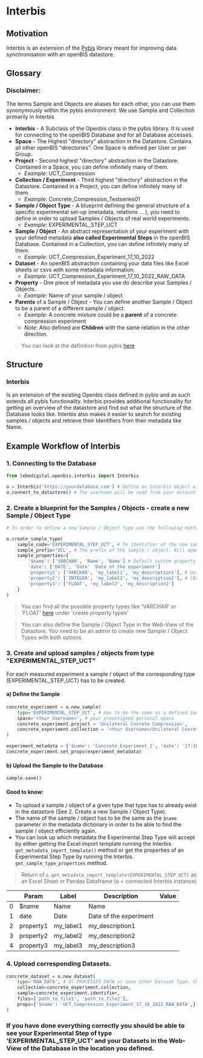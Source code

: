 # Interbis

## Motivation

Interbis is an extension of the [Pybis](https://pypi.org/project/PyBIS/) library meant for improving data synchronisation with an openBIS datastore.

## Glossary

### Disclaimer:
The terms Sample and Objects are aliases for each other, you can use them synonymously within the pybis environment. We use Sample and Collection primarily in Interbis

- **Interbis** - A Subclass of the Openbis class in the pybis library. It is used for connecting to the openBIS Database and for all Database accesses.
- **Space** - The Highest "directory" abstraction in the Datastore. Contains all other openBIS "directories". One Space is defined per User or per Group.
- **Project** - Second highest "directory" abstraction in the Datastore. Contained in a Space, you can define infinitely many of them.
  - _Example_: UCT_Compression
- **Collection / Experiment** - Third highest "directory" abstraction in the Datastore. Contained in a Project, you can define infinitely many of them.
  - _Example_: Concrete_Compression_Testseries01
- **Sample / Object Type** - A blueprint defining the general structure of a specific experimental set-up (metadata, relations ... ), you need to define in order to upload Samples / Objects of real world experiments.
  - _Example_: EXPERIMENTAL_STEP_UCT
- **Sample / Object** - An abstract representation of your experiment with your defined metadata **also called Experimental Steps** in the openBIS Database. Contained in a Collection, you can define infinitely many of them.
  - _Example_: UCT_Compression_Experiment_17_10_2022
- **Dataset** - An openBIS abstraction containing your data files like Excel sheets or csvs with some metadata information.
  - _Example_: UCT_Compression_Experiment_17_10_2022_RAW_DATA
- **Property** - One piece of metadata you use do describe your Samples / Objects. 
  - _Example_: Name of your sample / object
- **Parents** of a Sample / Object - You can define another Sample / Object to be a parent of a different sample / object.
  - _Example_: A concrete mixture could be a **parent** of a concrete compression experiment
  - _Note_: Also defined are **Children** with the same relation in the other direction.

> You can look at the definition from pybis [here](https://pypi.org/project/PyBIS/)

## Structure

### Interbis

Is an extension of the existing Openbis class defined in pybis and as such extends all pybis functionality.
Interbis provides additional functionality for getting an overview of the datastore and find out what the structure of the Database looks like.
Interbis also makes it easier to search for existing samples / objects and retrieve their Identifiers from their metadata like Name.

## Example Workflow of Interbis

### 1. Connecting to the Database

```python
from lebedigital.openbis.interbis import Interbis

o = Interbis('https://yourdatabase.com') # Define an Interbis object with the url to your openBIS Database
o.connect_to_datastore() # The username will be read from your account (windows/linux) and you will have to input the password
```

### 2. Create a blueprint for the Samples / Objects - create a new **Sample / Object Type**

```python
# In order to define a new Sample / Object Type use the following method

o.create_sample_type(
    sample_code='EXPERIMENTAL_STEP_UCT', # Te identifier of the new sample / object type
    sample_prefix='UCL', # The prefix of the sample / object. Will appear before every sample / object code
    sample_properties={
        '$name': ['VARCHAR', 'Name', 'Name'] # Default system property
        'date': ['DATE', 'Date' 'Date of the experiment']
        'property1': ['VARCHAR', 'my_label1', 'my_description1'], # Define properties here with data in the order
        'property2': ['INTEGER', 'my_label2', 'my_description2'], # [Data Type, Label, Description]
        'property3': ['FLOAT', 'my_label2', 'my_description2']
    }
)
```
> You can find all the possible property types like 'VARCHAR' or 'FLOAT' [here](https://pypi.org/project/PyBIS/) under 'create property types'

> You can also define the Sample / Object Type in the Web-View of the Datastore. You need to be an admin to create new Sample / Object Types with both options.

### 3. Create and upload samples / objects from type "EXPERIMENTAL_STEP_UCT"

For each measured experiment a sample / object of the corresponding type (EXPERIMENTAL_STEP_UCT) has to be created.

#### a) Define the Sample

```python
concrete_experiment = o.new_sample(
    type='EXPERIMENTAL_STEP_UCT', # Has to be the same as a defined Sample Type. Here the one from chapter 2
    space='<Your Username>', # your preassigned personal space
    concrete_experiment.project = 'Unilateral Conrete Compression',
    concrete_experiment.collection = '<Your Username>/Unilateral Conrete Compression/Concrete_Compression_Testseries01',
)

experiment_metadata = {'$name': 'Concrete_Experiment_1', 'date': '17:10:2022'}
concrete_experiment.set_props(experiment_metadata)
```

#### b) Upload the Sample to the Database
```python
sample.save()
```
#### Good to know:
* To upload a sample / object of a given type that type has to already exist in the datastore (See 2. Create a new Sample / Object Type).
* The name of the sample / object has to be the same as the `$name` parameter in the metadata dictionary in order to be able to find the sample / object efficiently again.
* You can look up which metadata the Experimental Step Type will accept by either getting the Excel import template running the Interbis `get_metadata_import_template()` method or get the properties of an Experimental Step Type by running the Interbis `get_sample_type_properties` method.

> Return of `o.get_metadata_import_template(EXPERIMENTAL_STEP_UCT)` as an Excel Sheet or Pandas Dataframe (o = connected Interbis instance)

|     | Param     | Label     | Description            | Value |
|-----|-----------|-----------|------------------------|-------|
| 0   | $name     | Name      | Name                   |       |
| 1   | date      | Date      | Date of the experiment |       |
| 2   | property1 | my_label1 | my_description1        |       |
| 3   | property2 | my_label2 | my_description2        |       |
| 4   | property3 | my_label3 | my_description3        |       |

### 4. Upload corresponding Datasets.

```python
concrete_dataset = o.new_dataset(
    type='RAW_DATA', # Or PROCESSED_DATA or some other Dataset Type. Check your own datastore with o.get_dataset_types() for available datasets
    collection=concrete_experiment.collection,
    sample=concrete_experiment.identifier,
    files=['path_to_file1', 'path_to_file2'],
    props={'$name': 'UCT_Compression_Experiment_17_10_2022_RAW_DATA',}
)
```

### If you have done everything correctly you should be able to see your Experimental Step of type 'EXPERIMENTAL_STEP_UCT' and your Datasets in the Web-View of the Database in the location you defined. 